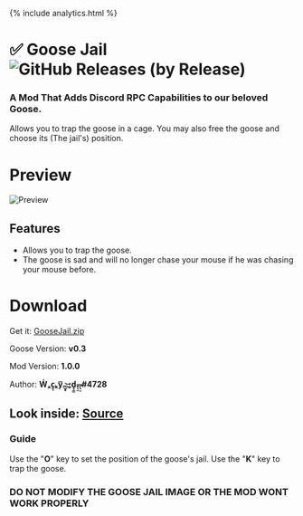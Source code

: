 {% include analytics.html %}

# ✅ Goose Jail ![GitHub Releases (by Release)](https://img.shields.io/github/downloads/WackyModer/GooseJail/total?logo=github)
### A Mod That Adds Discord RPC Capabilities to our beloved Goose. 

Allows you to trap the goose in a cage. You may also free the goose and choose its (The jail's) position.

# Preview
![Preview](https://i.imgur.com/5LeUS25.png)

## Features

 - Allows you to trap the goose.
 - The goose is sad and will no longer chase your mouse if he was chasing your mouse before.

# Download

Get it: [GooseJail.zip](https://github.com/WackyModer/GooseJail/releases/download/Mod/GooseJail.zip)

Goose Version: **v0.3**

Mod Version: **1.0.0**

Author: **Ẃₐc͈ͅₖy͞ₘ̬̥͝ₒ́ḑ̘̳ₑ̶̞̤ᵣ̛̟̦#4728**

Look inside: [Source](https://github.com/WackyModer/GooseJail)
---
### Guide

Use the "**O**" key to set the position of the goose's jail.
Use the "**K**" key to trap the goose.

### DO NOT MODIFY THE GOOSE JAIL IMAGE OR THE MOD WONT WORK PROPERLY
